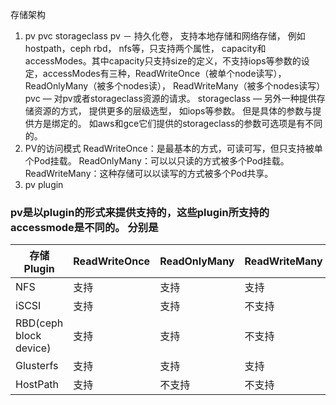 存储架构
1. pv pvc storageclass
pv － 持久化卷， 支持本地存储和网络存储， 例如hostpath，ceph rbd， nfs等，只支持两个属性， capacity和accessModes。其中capacity只支持size的定义，不支持iops等参数的设定，accessModes有三种，ReadWriteOnce（被单个node读写）， ReadOnlyMany（被多个nodes读）， ReadWriteMany（被多个nodes读写）
pvc — 对pv或者storageclass资源的请求。
storageclass — 另外一种提供存储资源的方式， 提供更多的层级选型， 如iops等参数。 但是具体的参数与提供方是绑定的。 如aws和gce它们提供的storageclass的参数可选项是有不同的。
2. PV的访问模式
ReadWriteOnce：是最基本的方式，可读可写，但只支持被单个Pod挂载。
ReadOnlyMany：可以以只读的方式被多个Pod挂载。
ReadWriteMany：这种存储可以以读写的方式被多个Pod共享。
3. pv plugin
### pv是以plugin的形式来提供支持的，这些plugin所支持的accessmode是不同的。 分别是
| 存储Plugin            | ReadWriteOnce                | ReadOnlyMany   | ReadWriteMany |
|-----------------------|------------------------------|----------------|---------------|
| NFS                   |   支持                       |   支持         |   支持        |
| iSCSI                 |   支持                       |   支持         |  不支持       |
| RBD(ceph block device)|   支持                       |   支持         |  不支持       |
| Glusterfs             |   支持                       |   支持         |   支持        |
| HostPath              |   支持                       |  不支持        |  不支持       |
